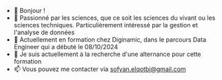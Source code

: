 - 👋 Bonjour ! 
- 👀 Passionné par les sciences, que ce soit les sciences du vivant ou les sciences techniques. Particulièrement intéressé par la gestion et l'analyse de données
- 🌱 Actuellement en formation chez Diginamic, dans le parcours Data Engineer qui a débuté le 08/10/2024
- 💞️ Je suis actuellement à la recherche d'une alternance pour cette formation
- 📫 Vous pouvez me contacter via sofyan.elqotbi@gmail.com 

<!---
Sofyan34/Sofyan34 is a ✨ special ✨ repository because its `README.md` (this file) appears on your GitHub profile.
You can click the Preview link to take a look at your changes.
--->
